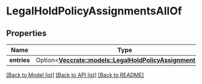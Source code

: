 # LegalHoldPolicyAssignmentsAllOf

## Properties

Name | Type | Description | Notes
------------ | ------------- | ------------- | -------------
**entries** | Option<[**Vec<crate::models::LegalHoldPolicyAssignmentBase>**](LegalHoldPolicyAssignment--Base.md)> |  | [optional]

[[Back to Model list]](../README.md#documentation-for-models) [[Back to API list]](../README.md#documentation-for-api-endpoints) [[Back to README]](../README.md)


